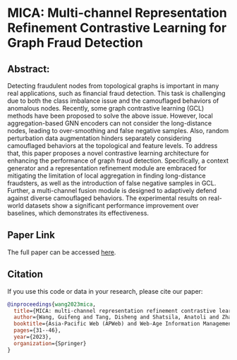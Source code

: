 # MICA: Multi-channel Representation Refinement Contrastive Learning for Graph Fraud Detection

## Abstract:
Detecting fraudulent nodes from topological graphs is important in many real applications, such as financial fraud detection. This task is challenging due to both the class imbalance issue and the camouflaged behaviors of anomalous nodes. Recently, some graph contrastive learning (GCL) methods have been proposed to solve the above issue. However, local aggregation-based GNN encoders can not consider the long-distance nodes, leading to over-smoothing and false negative samples. Also, random perturbation data augmentation hinders separately considering camouflaged behaviors at the topological and feature levels. To address that, this paper proposes a novel contrastive learning architecture for enhancing the performance of graph fraud detection. Specifically, a context generator and a representation refinement module are embraced for mitigating the limitation of local aggregation in finding long-distance fraudsters, as well as the introduction of false negative samples in GCL. Further, a multi-channel fusion module is designed to adaptively defend against diverse camouflaged behaviors. The experimental results on real-world datasets show a significant performance improvement over baselines, which demonstrates its effectiveness.

## Paper Link

The full paper can be accessed [here](https://link.springer.com/chapter/10.1007/978-981-97-2421-5_3).

## Citation

If you use this code or data in your research, please cite our paper:
```bibtex
@inproceedings{wang2023mica,
  title={MICA: multi-channel representation refinement contrastive learning for graph fraud detection},
  author={Wang, Guifeng and Tang, Disheng and Shatsila, Anatoli and Zhang, Xuecang},
  booktitle={Asia-Pacific Web (APWeb) and Web-Age Information Management (WAIM) Joint International Conference on Web and Big Data},
  pages={31--46},
  year={2023},
  organization={Springer}
}
```
